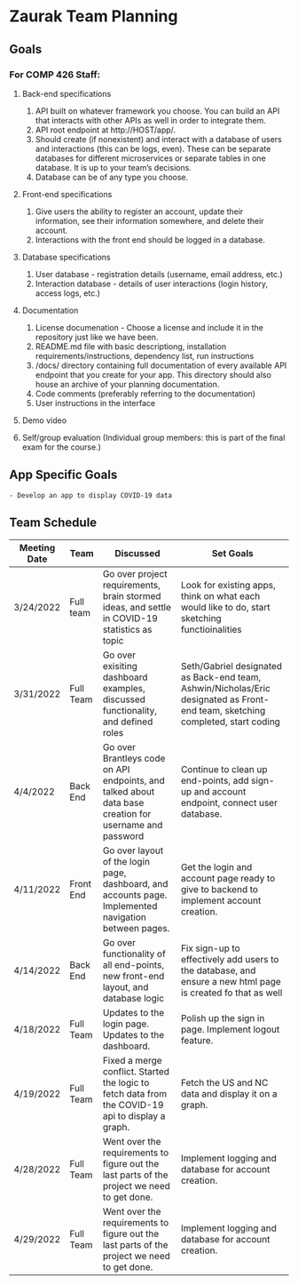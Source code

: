 # Zaurak Team Planning

## Goals
### For COMP 426 Staff:
1. Back-end specifications
    1. API built on whatever framework you choose. You can build an API that interacts with other APIs as well in order to integrate them.
    2. API root endpoint at http://HOST/app/.
    3. Should create (if nonexistent) and interact with a database of users and interactions (this can be logs, even). These can be separate databases for different microservices or separate tables in one database. It is up to your team’s decisions.
    4. Database can be of any type you choose.
2. Front-end specifications
    1. Give users the ability to register an account, update their information, see their information somewhere, and delete their account.
    2. Interactions with the front end should be logged in a database.
3. Database specifications
    1. User database - registration details (username, email address, etc.)
    2. Interaction database - details of user interactions (login history, access logs, etc.)
4. Documentation
    1. License documenation - Choose a license and include it in the repository just like we have been.
    2. README.md file with basic descriptiong, installation requirements/instructions, dependency list, run instructions
    3. /docs/ directory containing full documentation of every available API endpoint that you create for your app. This directory should also house an archive of your planning documentation.
    4. Code comments (preferably referring to the documentation)
    5. User instructions in the interface
5. Demo video

6. Self/group evaluation (Individual group members: this is part of the final exam for the course.)

## App Specific Goals
    - Develop an app to display COVID-19 data

## Team Schedule

| Meeting Date | Team |Discussed| Set Goals|
| ---- | ----------- | --------- | -------| 
| 3/24/2022 | Full team | Go over project requirements, brain stormed ideas, and settle in COVID-19 statistics as topic | Look for existing apps, think on what each would like to do, start sketching functioinalities|
| 3/31/2022 | Full Team | Go over exisiting dashboard examples, discussed functionality, and defined roles| Seth/Gabriel designated as Back-end team, Ashwin/Nicholas/Eric designated as Front-end team, sketching completed, start coding|
| 4/4/2022  | Back End | Go over Brantleys code on API endpoints, and talked about data base creation for username and password | Continue to clean up end-points, add sign-up and account endpoint, connect user database. |
| 4/11/2022 | Front End |Go over layout of the login page, dashboard, and accounts page. Implemented navigation between pages.|Get the login and account page ready to give to backend to implement account creation. |
| 4/14/2022 | Back End | Go over functionality of all end-points, new front-end layout, and database logic  | Fix sign-up to effectively add users to the database, and ensure a new html page is created fo that as well|
| 4/18/2022 | Full Team|Updates to the login page. Updates to the dashboard. |Polish up the sign in page. Implement logout feature. |
| 4/19/2022 | Full Team|Fixed a merge conflict. Started the logic to fetch data from the COVID-19 api to display a graph. |Fetch the US and NC data and display it on a graph. |
| 4/28/2022 | Full Team| Went over the requirements to figure out the last parts of the project we need to get done.  |Implement logging and database for account creation. |
| 4/29/2022 | Full Team| Went over the requirements to figure out the last parts of the project we need to get done.  |Implement logging and database for account creation. |

